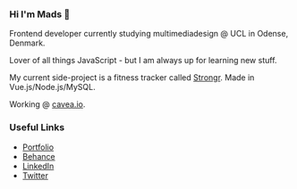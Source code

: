### Hi I'm Mads 👋
Frontend developer currently studying multimediadesign @ UCL in Odense, Denmark. 

Lover of all things JavaScript - but I am always up for learning new stuff.

My current side-project is a fitness tracker called [Strongr](https://stron.gr). Made in Vue.js/Node.js/MySQL. 

Working @ [cavea.io](https://cavea.io).



### Useful Links
* [Portfolio](https://mhouge.dk/)
* [Behance](https://www.behance.net/MadsHougesen)
* [LinkedIn](https://www.linkedin.com/in/mads-hougesen-78733016a/)
* [Twitter](https://twitter.com/Mads_Hougesen)
<!-- * [CodeWars](https://www.codewars.com/users/Hougesen) // [LeetCode](https://leetcode.com/hougesen/) -->


<!--
**Hougesen/Hougesen** is a ✨ _special_ ✨ repository because its `README.md` (this file) appears on your GitHub profile.

Here are some ideas to get you started:

- 🔭 I’m currently working on ...
- 🌱 I’m currently learning ...
- 👯 I’m looking to collaborate on ...
- 🤔 I’m looking for help with ...
- 💬 Ask me about ...
- 📫 How to reach me: ...
- 😄 Pronouns: ...
- ⚡ Fun fact: ...
-->
